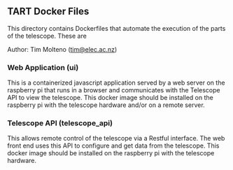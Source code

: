 ## TART Docker Files

This directory contains Dockerfiles that automate the execution of the parts of the telescope. These are

Author: Tim Molteno (tim@elec.ac.nz)

### Web Application (ui)

This is a containerized javascript application served by a web server on the raspberry pi that runs in a browser and communicates with the Telescope API to view the telescope.
This docker image should be installed on the raspberry pi with the telescope hardware and/or on a remote server.

### Telescope API (telescope_api)

This allows remote control of the telescope via a Restful interface. The web front end uses this API to configure and get data from the telescope.
This docker image should be installed on the raspberry pi with the telescope hardware.
